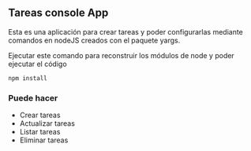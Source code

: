 ## Tareas console App

Esta es una aplicación para crear tareas y poder configurarlas
mediante comandos en nodeJS creados con el paquete
yargs.

Ejecutar este comando para reconstruir los módulos de node y poder ejecutar el código

```
npm install
```

### Puede hacer

- Crear tareas
- Actualizar tareas
- Listar tareas
- Eliminar tareas
